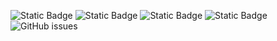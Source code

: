 ![Static Badge](https://img.shields.io/badge/blacklists-60-000000) ![Static Badge](https://img.shields.io/badge/blacklisted-2817851-cc0000) ![Static Badge](https://img.shields.io/badge/whitelisted-2249-00CC00) ![Static Badge](https://img.shields.io/badge/streaming_blacklist-28107-000000) ![GitHub issues](https://img.shields.io/github/issues/fabriziosalmi/blacklists)
